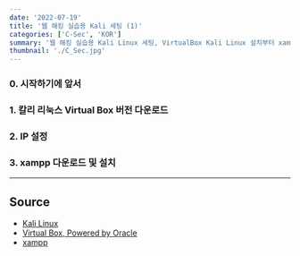 ```yaml
---
date: '2022-07-19'
title: '웹 해킹 실습용 Kali 세팅 (1)'
categories: ['C-Sec', 'KOR']
summary: '웹 해킹 실습용 Kali Linux 세팅, VirtualBox Kali Linux 설치부터 xampp 세팅까지'
thumbnail: './C_Sec.jpg'
---
```


### 0. 시작하기에 앞서


### 1. 칼리 리눅스 Virtual Box 버전 다운로드


### 2. IP 설정


### 3. xampp 다운로드 및 설치


---

## Source

- [Kali Linux](<https://www.acmicpc.net/problem/4963>)
- [Virtual Box, Powered by Oracle](<https://www.acmicpc.net/problem/4963>)
- [xampp](<https://www.acmicpc.net/problem/4963>)

